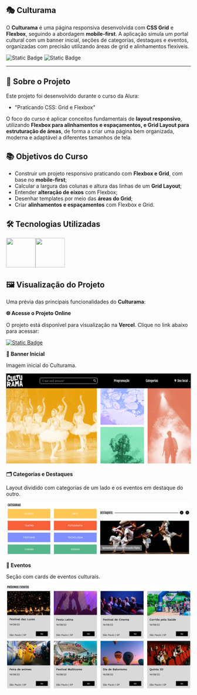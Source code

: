 ## 🎭 Culturama

O **Culturama** é uma página responsiva desenvolvida com **CSS Grid** e **Flexbox**, seguindo a abordagem **mobile-first**. A aplicação simula um portal cultural com um banner inicial, seções de categorias, destaques e eventos, organizadas com precisão utilizando áreas de grid e alinhamentos flexíveis.

![Static Badge](https://img.shields.io/badge/Conclu%C3%ADdo-label?style=for-the-badge&label=Status) ![Static Badge](https://img.shields.io/badge/Alura-label?style=for-the-badge&label=Curso&color=%23000080)

<hr>

## 🚀 Sobre o Projeto

Este projeto foi desenvolvido durante o curso da Alura:

* "Praticando CSS: Grid e Flexbox"

O foco do curso é aplicar conceitos fundamentais de **layout responsivo**, utilizando **Flexbox para alinhamentos e espaçamentos, e Grid Layout para estruturação de áreas**, de forma a criar uma página bem organizada, moderna e adaptável a diferentes tamanhos de tela.

## 📚 Objetivos do Curso

* Construir um projeto responsivo praticando com **Flexbox e Grid**, com base no **mobile-first**;
* Calcular a largura das colunas e altura das linhas de um **Grid Layout**;
* Entender **alteração de eixos** com Flexbox;
* Desenhar templates por meio das **áreas do Grid**;
* Criar **alinhamentos e espaçamentos** com Flexbox e Grid.

## 🛠️ Tecnologias Utilizadas

<img src="https://cdn.jsdelivr.net/gh/devicons/devicon@latest/icons/html5/html5-original-wordmark.svg" width="80" height="80"/><img src="https://cdn.jsdelivr.net/gh/devicons/devicon@latest/icons/css3/css3-original-wordmark.svg" width="80" height="80"/>

## 🖼️ Visualização do Projeto

Uma prévia das principais funcionalidades do **Culturama**:

**🌐 Acesse o Projeto Online**

O projeto está disponível para visualização na **Vercel**. Clique no link abaixo para acessar:

<a href="https://culturama-inky-nu.vercel.app/" target="_blank">![Static Badge](https://img.shields.io/badge/Vercel-project?style=for-the-badge&color=A91079)</a>

**🎨 Banner Inicial**

Imagem inicial do Culturama.

![Banner Inicial](assets/img/culturama-home.png)

**🗂️ Categorias e Destaques**

Layout dividido com categorias de um lado e os eventos em destaque do outro.

![Categorias e Destaques](assets/img/culturama-layout.png)

**📅 Eventos**

Seção com cards de eventos culturais.

![Eventos](assets/img/culturama-events.png)

